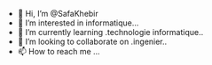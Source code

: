 - 👋 Hi, I’m @SafaKhebir
- 👀 I’m interested in informatique...
- 🌱 I’m currently learning .technologie informatique..
- 💞️ I’m looking to collaborate on .ingenier..
- 📫 How to reach me ...

<!---
SafaKhebir/SafaKhebir is a ✨ special ✨ repository because its `README.md` (this file) appears on your GitHub profile.
You can click the Preview link to take a look at your changes.
--->
